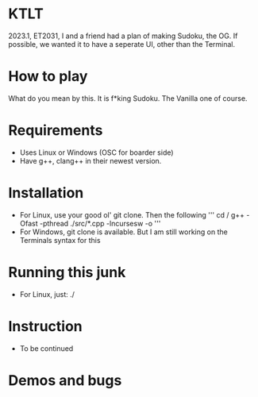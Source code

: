 # KTLT
2023.1, ET2031, I and a friend had a plan of making Sudoku, the OG. If possible, we wanted it to have a seperate UI, other than the Terminal.

# How to play 
What do you mean by this. It is f*king Sudoku. The Vanilla one of course.

# Requirements
- Uses Linux or Windows (OSC for boarder side)
- Have g++, clang++ in their newest version.

# Installation
- For Linux, use your good ol' git clone. Then the following
  '''
  cd <desired folder>/
  g++ -Ofast -pthread ./src/*.cpp -lncursesw -o <gamename>
  '''
- For Windows, git clone is available. But I am still working on the Terminals syntax for this
# Running this junk
- For Linux, just: ./<gamename>
# Instruction
- To be continued
# Demos and bugs
